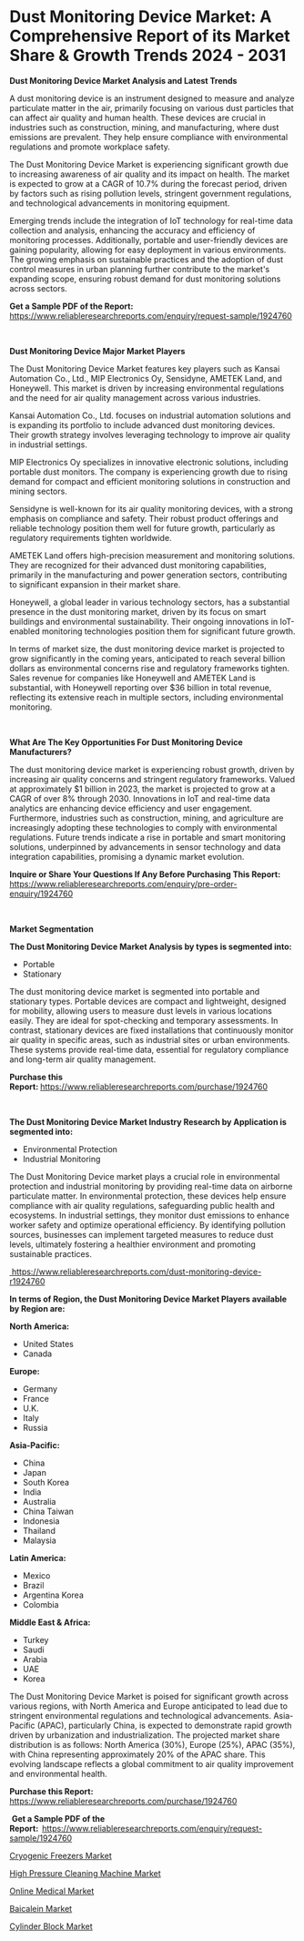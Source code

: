 <p><h1>Dust Monitoring Device Market: A Comprehensive Report of its Market Share & Growth Trends 2024 - 2031</h1></p><p><strong>Dust Monitoring Device Market Analysis and Latest Trends</strong></p>
<p><p>A dust monitoring device is an instrument designed to measure and analyze particulate matter in the air, primarily focusing on various dust particles that can affect air quality and human health. These devices are crucial in industries such as construction, mining, and manufacturing, where dust emissions are prevalent. They help ensure compliance with environmental regulations and promote workplace safety.</p><p>The Dust Monitoring Device Market is experiencing significant growth due to increasing awareness of air quality and its impact on health. The market is expected to grow at a CAGR of 10.7% during the forecast period, driven by factors such as rising pollution levels, stringent government regulations, and technological advancements in monitoring equipment. </p><p>Emerging trends include the integration of IoT technology for real-time data collection and analysis, enhancing the accuracy and efficiency of monitoring processes. Additionally, portable and user-friendly devices are gaining popularity, allowing for easy deployment in various environments. The growing emphasis on sustainable practices and the adoption of dust control measures in urban planning further contribute to the market's expanding scope, ensuring robust demand for dust monitoring solutions across sectors.</p></p>
<p><strong>Get a Sample PDF of the Report:&nbsp;</strong> <a href="https://www.reliableresearchreports.com/enquiry/request-sample/1924760?utm_campaign=1738&utm_medium=2&utm_source=Github&utm_content=ia&utm_term=24102024&utm_id=dust-monitoring-device">https://www.reliableresearchreports.com/enquiry/request-sample/1924760</a></p>
<p>&nbsp;</p>
<p><strong>Dust Monitoring Device Major Market Players</strong></p>
<p><p>The Dust Monitoring Device Market features key players such as Kansai Automation Co., Ltd., MIP Electronics Oy, Sensidyne, AMETEK Land, and Honeywell. This market is driven by increasing environmental regulations and the need for air quality management across various industries.</p><p>Kansai Automation Co., Ltd. focuses on industrial automation solutions and is expanding its portfolio to include advanced dust monitoring devices. Their growth strategy involves leveraging technology to improve air quality in industrial settings. </p><p>MIP Electronics Oy specializes in innovative electronic solutions, including portable dust monitors. The company is experiencing growth due to rising demand for compact and efficient monitoring solutions in construction and mining sectors.</p><p>Sensidyne is well-known for its air quality monitoring devices, with a strong emphasis on compliance and safety. Their robust product offerings and reliable technology position them well for future growth, particularly as regulatory requirements tighten worldwide.</p><p>AMETEK Land offers high-precision measurement and monitoring solutions. They are recognized for their advanced dust monitoring capabilities, primarily in the manufacturing and power generation sectors, contributing to significant expansion in their market share.</p><p>Honeywell, a global leader in various technology sectors, has a substantial presence in the dust monitoring market, driven by its focus on smart buildings and environmental sustainability. Their ongoing innovations in IoT-enabled monitoring technologies position them for significant future growth.</p><p>In terms of market size, the dust monitoring device market is projected to grow significantly in the coming years, anticipated to reach several billion dollars as environmental concerns rise and regulatory frameworks tighten. Sales revenue for companies like Honeywell and AMETEK Land is substantial, with Honeywell reporting over $36 billion in total revenue, reflecting its extensive reach in multiple sectors, including environmental monitoring.</p></p>
<p>&nbsp;</p>
<p><strong>What Are The Key Opportunities For Dust Monitoring Device Manufacturers?</strong></p>
<p><p>The dust monitoring device market is experiencing robust growth, driven by increasing air quality concerns and stringent regulatory frameworks. Valued at approximately $1 billion in 2023, the market is projected to grow at a CAGR of over 8% through 2030. Innovations in IoT and real-time data analytics are enhancing device efficiency and user engagement. Furthermore, industries such as construction, mining, and agriculture are increasingly adopting these technologies to comply with environmental regulations. Future trends indicate a rise in portable and smart monitoring solutions, underpinned by advancements in sensor technology and data integration capabilities, promising a dynamic market evolution.</p></p>
<p><strong>Inquire or Share Your Questions If Any Before Purchasing This Report:</strong> <a href="https://www.reliableresearchreports.com/enquiry/pre-order-enquiry/1924760?utm_campaign=1738&utm_medium=2&utm_source=Github&utm_content=ia&utm_term=24102024&utm_id=dust-monitoring-device">https://www.reliableresearchreports.com/enquiry/pre-order-enquiry/1924760</a></p>
<p>&nbsp;</p>
<p><strong>Market Segmentation</strong></p>
<p><strong>The Dust Monitoring Device Market Analysis by types is segmented into:</strong></p>
<p><ul><li>Portable</li><li>Stationary</li></ul></p>
<p><p>The dust monitoring device market is segmented into portable and stationary types. Portable devices are compact and lightweight, designed for mobility, allowing users to measure dust levels in various locations easily. They are ideal for spot-checking and temporary assessments. In contrast, stationary devices are fixed installations that continuously monitor air quality in specific areas, such as industrial sites or urban environments. These systems provide real-time data, essential for regulatory compliance and long-term air quality management.</p></p>
<p><strong>Purchase this Report:&nbsp;</strong><a href="https://www.reliableresearchreports.com/purchase/1924760?utm_campaign=1738&utm_medium=2&utm_source=Github&utm_content=ia&utm_term=24102024&utm_id=dust-monitoring-device">https://www.reliableresearchreports.com/purchase/1924760</a></p>
<p>&nbsp;</p>
<p><strong>The Dust Monitoring Device Market Industry Research by Application is segmented into:</strong></p>
<p><ul><li>Environmental Protection</li><li>Industrial Monitoring</li></ul></p>
<p><p>The Dust Monitoring Device market plays a crucial role in environmental protection and industrial monitoring by providing real-time data on airborne particulate matter. In environmental protection, these devices help ensure compliance with air quality regulations, safeguarding public health and ecosystems. In industrial settings, they monitor dust emissions to enhance worker safety and optimize operational efficiency. By identifying pollution sources, businesses can implement targeted measures to reduce dust levels, ultimately fostering a healthier environment and promoting sustainable practices.</p></p>
<p><a href="https://www.reliableresearchreports.com/dust-monitoring-device-r1924760?utm_campaign=1738&utm_medium=2&utm_source=Github&utm_content=ia&utm_term=24102024&utm_id=dust-monitoring-device">&nbsp;https://www.reliableresearchreports.com/dust-monitoring-device-r1924760</a></p>
<p><strong>In terms of Region, the Dust Monitoring Device Market Players available by Region are:</strong></p>
<p>
    <p> <strong> North America: </strong>
        <ul>
            <li>United States</li>
            <li>Canada</li>
        </ul>
        </p> 
    <p> <strong> Europe: </strong>
        <ul>
            <li>Germany</li>
            <li>France</li>
            <li>U.K.</li>
            <li>Italy</li>
            <li>Russia</li>
        </ul>
        </p> 
    <p> <strong> Asia-Pacific: </strong>
        <ul>
            <li>China</li>
            <li>Japan</li>
            <li>South Korea</li>
            <li>India</li>
            <li>Australia</li>
            <li>China Taiwan</li>
            <li>Indonesia</li>
            <li>Thailand</li>
            <li>Malaysia</li>
        </ul>
        </p> 
    <p> <strong> Latin America: </strong>
        <ul>
            <li>Mexico</li>
            <li>Brazil</li>
            <li>Argentina Korea</li>
            <li>Colombia</li>
        </ul>
        </p> 
    <p> <strong> Middle East & Africa: </strong>
        <ul>
            <li>Turkey</li>
            <li>Saudi</li>
            <li>Arabia</li>
            <li>UAE</li>
            <li>Korea</li>
        </ul>
    </p>
    </p>
<p><p>The Dust Monitoring Device Market is poised for significant growth across various regions, with North America and Europe anticipated to lead due to stringent environmental regulations and technological advancements. Asia-Pacific (APAC), particularly China, is expected to demonstrate rapid growth driven by urbanization and industrialization. The projected market share distribution is as follows: North America (30%), Europe (25%), APAC (35%), with China representing approximately 20% of the APAC share. This evolving landscape reflects a global commitment to air quality improvement and environmental health.</p></p>
<p><strong>Purchase this Report: </strong><a href="https://www.reliableresearchreports.com/purchase/1924760?utm_campaign=1738&utm_medium=2&utm_source=Github&utm_content=ia&utm_term=24102024&utm_id=dust-monitoring-device">https://www.reliableresearchreports.com/purchase/1924760</a></p>
<p>&nbsp;<strong>Get a Sample PDF of the Report:&nbsp;&nbsp;</strong><a href="https://www.reliableresearchreports.com/enquiry/request-sample/1924760?utm_campaign=1738&utm_medium=2&utm_source=Github&utm_content=ia&utm_term=24102024&utm_id=dust-monitoring-device">https://www.reliableresearchreports.com/enquiry/request-sample/1924760</a></p>
<p><strong></strong></p>
<p><p><a href="https://www.linkedin.com/pulse/global-cryogenic-freezers-market-product-types-applications-regional-8bu4f?utm_campaign=1738&utm_medium=2&utm_source=Github&utm_content=ia&utm_term=24102024&utm_id=dust-monitoring-device">Cryogenic Freezers Market</a></p><p><a href="https://www.linkedin.com/pulse/high-pressure-cleaning-machine-market-analysis-report-global-insights-hzavf?utm_campaign=1738&utm_medium=2&utm_source=Github&utm_content=ia&utm_term=24102024&utm_id=dust-monitoring-device">High Pressure Cleaning Machine Market</a></p><p><a href="https://www.linkedin.com/pulse/online-medical-industry-insights-report-analyzing-vjs5f?utm_campaign=1738&utm_medium=2&utm_source=Github&utm_content=ia&utm_term=24102024&utm_id=dust-monitoring-device">Online Medical Market</a></p><p><a href="https://github.com/JosephineMcguire65/Market-Research-Report-List-1/blob/main/baicalein-market.md?utm_campaign=1738&utm_medium=2&utm_source=Github&utm_content=ia&utm_term=24102024&utm_id=dust-monitoring-device">Baicalein Market</a></p><p><a href="https://www.linkedin.com/pulse/global-cylinder-block-market-exploring-share-trends-future-growth-lsxff?utm_campaign=1738&utm_medium=2&utm_source=Github&utm_content=ia&utm_term=24102024&utm_id=dust-monitoring-device">Cylinder Block Market</a></p></p>